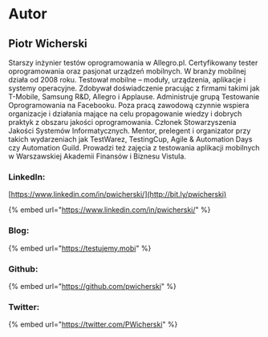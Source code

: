 # Autor

## Piotr Wicherski

Starszy inżynier testów oprogramowania w Allegro.pl. Certyfikowany tester oprogramowania oraz pasjonat urządzeń mobilnych. W branży mobilnej działa od 2008 roku. Testował mobilne – moduły, urządzenia, aplikacje i systemy operacyjne. Zdobywał doświadczenie pracując z firmami takimi jak T-Mobile, Samsung R&D, Allegro i Applause. Administruje grupą Testowanie Oprogramowania na Facebooku. Poza pracą zawodową czynnie wspiera organizacje i działania mające na celu propagowanie wiedzy i dobrych praktyk z obszaru jakości oprogramowania. Członek Stowarzyszenia Jakości Systemów Informatycznych. Mentor, prelegent i organizator przy takich wydarzeniach jak TestWarez, TestingCup, Agile & Automation Days czy Automation Guild. Prowadzi też zajęcia z testowania aplikacji mobilnych w Warszawskiej Akademii Finansów i Biznesu Vistula.

### LinkedIn:

[https://www.linkedin.com/in/pwicherski/](http://bit.ly/pwicherski)

{% embed url="https://www.linkedin.com/in/pwicherski/" %}

### Blog:

{% embed url="https://testujemy.mobi" %}

### Github:

{% embed url="https://github.com/pwicherski" %}

### Twitter:

{% embed url="https://twitter.com/PWicherski" %}

### 

